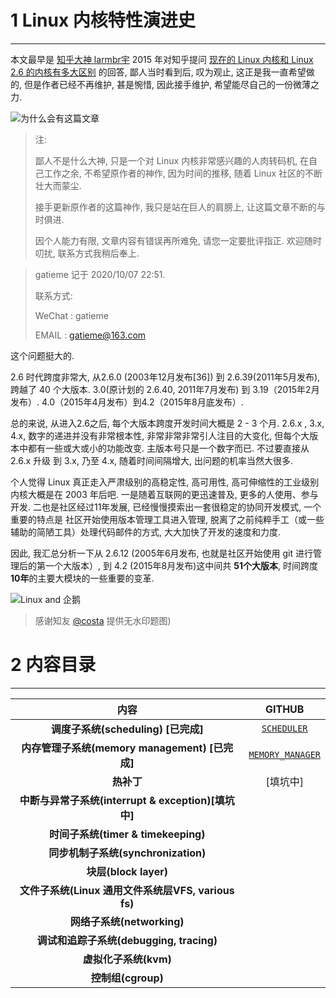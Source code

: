 # 1 Linux 内核特性演进史
-------

本文最早是 [知乎大神 larmbr宇](https://www.zhihu.com/people/zhan-jian-yu) 2015 年对知乎提问 [现在的 Linux 内核和 Linux 2.6 的内核有多大区别](https://www.zhihu.com/question/35484429) 的回答, 鄙人当时看到后, 叹为观止, 这正是我一直希望做的, 但是作者已经不再维护, 甚是惋惜, 因此接手维护, 希望能尽自己的一份微薄之力.

![为什么会有这篇文章](https://raw.githubusercontent.com/gatieme/LDD-LinuxDeviceDrivers/master/study/kernel/00-DESCRIPTION/images/0000-1-why.png)


> 注: 
>
> 鄙人不是什么大神, 只是一个对 Linux 内核非常感兴趣的人肉转码机, 在自己工作之余, 不希望原作者的神作, 因为时间的推移, 随着 Linux 社区的不断壮大而蒙尘.
>
> 接手更新原作者的这篇神作, 我只是站在巨人的肩膀上, 让这篇文章不断的与时俱进.
> 
> 因个人能力有限, 文章内容有错误再所难免, 请您一定要批评指正. 欢迎随时叨扰, 联系方式我稍后奉上.

> gatieme 记于 2020/10/07 22:51.
>
> 联系方式:
>
>   WeChat  :   gatieme
>
>   EMAIL   :   gatieme@163.com




这个问题挺大的.

2.6 时代跨度非常大, 从2.6.0 (2003年12月发布[36]) 到 2.6.39(2011年5月发布), 跨越了 40 个大版本.
3.0(原计划的 2.6.40, 2011年7月发布) 到 3.19（2015年2月发布）.
4.0（2015年4月发布）到4.2（2015年8月底发布）.


总的来说, 从进入2.6之后, 每个大版本跨度开发时间大概是 2 - 3 个月. 2.6.x , 3.x, 4.x, 数字的递进并没有非常根本性, 非常非常非常引人注目的大变化, 但每个大版本中都有一些或大或小的功能改变. 主版本号只是一个数字而已. 不过要直接从 2.6.x 升级 到 3.x, 乃至 4.x, 随着时间间隔增大, 出问题的机率当然大很多.


个人觉得 Linux 真正走入严肃级别的高稳定性, 高可用性, 高可伸缩性的工业级别内核大概是在 2003 年后吧. 一是随着互联网的更迅速普及, 更多的人使用、参与开发. 二也是社区经过11年发展, 已经慢慢摸索出一套很稳定的协同开发模式, 一个重要的特点是 社区开始使用版本管理工具进入管理, 脱离了之前纯粹手工（或一些辅助的简陋工具）处理代码邮件的方式, 大大加快了开发的速度和力度.


因此, 我汇总分析一下从 2.6.12 (2005年6月发布, 也就是社区开始使用 git 进行管理后的第一个大版本）, 到 4.2 (2015年8月发布)这中间共 **51个大版本**, 时间跨度**10年**的主要大模块的一些重要的变革.


![Linux and 企鹅](https://raw.githubusercontent.com/gatieme/LDD-LinuxDeviceDrivers/master/study/kernel/00-DESCRIPTION/images/0000-2-linux.jpg)



> 感谢知友 [@costa](https://www.zhihu.com/people/78ceb98e7947731dc06063f682cf9640) 提供无水印题图)


# 2 内容目录
-------


| 内容 | GITHUB |
|:---:|:------:|
| **调度子系统(scheduling) [已完成]** | [`SCHEDULER`](https://github.com/gatieme/LDD-LinuxDeviceDrivers/blob/master/study/kernel/00-DESCRIPTION/SCHEDULER.md) |
| **内存管理子系统(memory management) [已完成]** | [`MEMORY_MANAGER`](https://github.com/gatieme/LDD-LinuxDeviceDrivers/blob/master/study/kernel/00-DESCRIPTION/MEMORY_MANAGER.md) |
| **热补丁** | [填坑中] |
| **中断与异常子系统(interrupt & exception)[填坑中]** | |
| **时间子系统(timer & timekeeping)** | |
| **同步机制子系统(synchronization)** | |
| **块层(block layer)** | |
| **文件子系统(Linux 通用文件系统层VFS, various fs)** | |
| **网络子系统(networking)** | |
| **调试和追踪子系统(debugging, tracing)** | |
| **虚拟化子系统(kvm)** | |
| **控制组(cgroup)** | |
